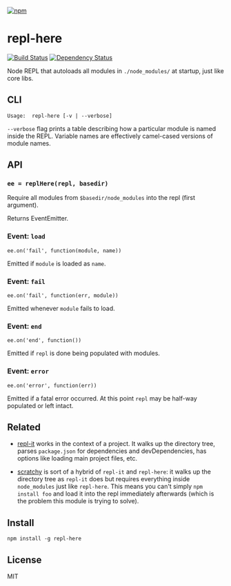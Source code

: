 [![npm](https://nodei.co/npm/repl-here.png)](https://nodei.co/npm/repl-here/)

# repl-here

[![Build Status](https://travis-ci.org/eush77/repl-here.svg?branch=master)](https://travis-ci.org/eush77/repl-here) [![Dependency Status][david-badge]][david]

Node REPL that autoloads all modules in `./node_modules/` at startup, just like core libs.

[david]: https://david-dm.org/eush77/repl-here
[david-badge]: https://david-dm.org/eush77/repl-here.png

## CLI

```
Usage:  repl-here [-v | --verbose]
```

`--verbose` flag prints a table describing how a particular module is named inside the REPL. Variable names are effectively camel-cased versions of module names.

## API

### `ee = replHere(repl, basedir)`

Require all modules from `$basedir/node_modules` into the repl (first argument).

Returns EventEmitter.

### Event: `load`

```
ee.on('fail', function(module, name))
```

Emitted if `module` is loaded as `name`.

### Event: `fail`

```
ee.on('fail', function(err, module))
```

Emitted whenever `module` fails to load.

### Event: `end`

```
ee.on('end', function())
```

Emitted if `repl` is done being populated with modules.

### Event: `error`

```
ee.on('error', function(err))
```

Emitted if a fatal error occurred. At this point `repl` may be half-way populated or left intact.

## Related

- [repl-it](http://npm.im/repl-it) works in the context of a project. It walks up the directory tree, parses `package.json` for dependencies and devDependencies, has options like loading main project files, etc.

- [scratchy](http://npm.im/scratchy) is sort of a hybrid of `repl-it` and `repl-here`: it walks up the directory tree as `repl-it` does but requires everything inside `node_modules` just like `repl-here`. This means you can't simply `npm install foo` and load it into the repl immediately afterwards (which is the problem this module is trying to solve).

## Install

```
npm install -g repl-here
```

## License

MIT
